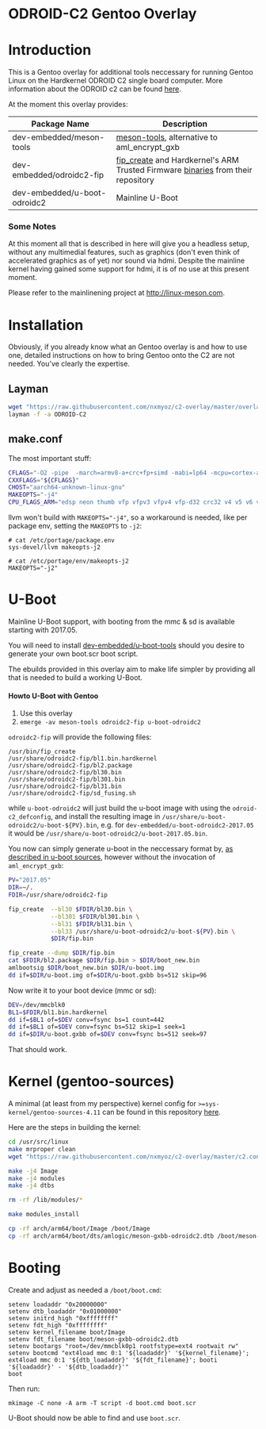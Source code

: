 ODROID-C2 Gentoo Overlay
========================

# Introduction

This is a Gentoo overlay for additional tools neccessary for running Gentoo Linux on the Hardkernel ODROID C2 single board computer. More information about the ODROID c2 can be found [here](http://odroid.com/dokuwiki/doku.php?id=en:odroid-c2).

At the moment this overlay provides:

Package Name | Description
------------ | -------------
dev-embedded/meson-tools | [meson-tools](https://github.com/afaerber/meson-tools), alternative to aml_encrypt_gxb
dev-embedded/odroidc2-fip | [fip_create](https://github.com/hardkernel/u-boot/tree/odroidc2-v2015.01/tools/fip_create) and Hardkernel's ARM Trusted Firmware [binaries](https://github.com/hardkernel/u-boot/tree/odroidc2-v2015.01/fip) from their repository
dev-embedded/u-boot-odroidc2 | Mainline U-Boot

### Some Notes
At this moment all that is described in here will give you a headless setup, without any multimedial features, such as graphics (don't even think of accelerated graphics as of yet) nor sound via hdmi.
Despite the mainline kernel having gained some support for hdmi, it is of no use at this present moment.

Please refer to the mainlinening project at http://linux-meson.com.

# Installation
Obviously, if you already know what an Gentoo overlay is and how to use one, detailed instructions on how to bring Gentoo onto the C2 are not needed. You've clearly the expertise.

## Layman
```bash
wget "https://raw.githubusercontent.com/nxmyoz/c2-overlay/master/overlays.xml" -O /etc/layman/overlays/odroidc2.xml
layman -f -a ODROID-C2
```

## make.conf

The most important stuff:

```bash
CFLAGS="-O2 -pipe  -march=armv8-a+crc+fp+simd -mabi=lp64 -mcpu=cortex-a53+crc+fp+simd"
CXXFLAGS="${CFLAGS}"
CHOST="aarch64-unknown-linux-gnu"
MAKEOPTS="-j4"
CPU_FLAGS_ARM="edsp neon thumb vfp vfpv3 vfpv4 vfp-d32 crc32 v4 v5 v6 v7 v8 thumb2"
```

llvm won't build with `MAKEOPTS="-j4"`, so a workaround is needed, like per package env, setting the `MAKEOPTS` to `-j2`:

```
# cat /etc/portage/package.env
sys-devel/llvm makeopts-j2

# cat /etc/portage/env/makeopts-j2
MAKEOPTS="-j2"
```


# U-Boot

Mainline U-Boot support, with booting from the mmc & sd is available starting with 2017.05.

You will need to install [dev-embedded/u-boot-tools](https://packages.gentoo.org/packages/dev-embedded/u-boot-tools) should you desire to generate your own boot.scr boot script.

The ebuilds provided in this overlay aim to make life simpler by providing all that is needed to build a working U-Boot.

#### Howto U-Boot with Gentoo
1. Use this overlay
2. `emerge -av meson-tools odroidc2-fip u-boot-odroidc2`

`odroidc2-fip` will provide the following files:
```
/usr/bin/fip_create
/usr/share/odroidc2-fip/bl1.bin.hardkernel
/usr/share/odroidc2-fip/bl2.package
/usr/share/odroidc2-fip/bl30.bin
/usr/share/odroidc2-fip/bl301.bin
/usr/share/odroidc2-fip/bl31.bin
/usr/share/odroidc2-fip/sd_fusing.sh
```

while `u-boot-odroidc2` will just build the u-boot image with using the `odroid-c2_defconfig`, and install the resulting image in `/usr/share/u-boot-odroidc2/u-boot-${PV}.bin`, e.g. for `dev-embedded/u-boot-odroidc2-2017.05` it would be `/usr/share/u-boot-odroidc2/u-boot-2017.05.bin`.

You now can simply generate u-boot in the neccessary format by, [as described in u-boot sources](http://git.denx.de/?p=u-boot.git;a=blob_plain;f=board/amlogic/odroid-c2/README;hb=HEAD), however without the invocation of `aml_encrypt_gxb`:

```bash
PV="2017.05"
DIR=~/.
FDIR=/usr/share/odroidc2-fip

fip_create  --bl30 $FDIR/bl30.bin \
            --bl301 $FDIR/bl301.bin \
            --bl31 $FDIR/bl31.bin \
            --bl33 /usr/share/u-boot-odroidc2/u-boot-${PV}.bin \
            $DIR/fip.bin

fip_create --dump $DIR/fip.bin
cat $FDIR/bl2.package $DIR/fip.bin > $DIR/boot_new.bin
amlbootsig $DIR/boot_new.bin $DIR/u-boot.img
dd if=$DIR/u-boot.img of=$DIR/u-boot.gxbb bs=512 skip=96
```
Now write it to your boot device (mmc or sd):

```bash
DEV=/dev/mmcblk0
BL1=$FDIR/bl1.bin.hardkernel
dd if=$BL1 of=$DEV conv=fsync bs=1 count=442
dd if=$BL1 of=$DEV conv=fsync bs=512 skip=1 seek=1
dd if=$DIR/u-boot.gxbb of=$DEV conv=fsync bs=512 seek=97
```
That should work.

# Kernel (gentoo-sources)
A minimal (at least from my perspective) kernel config for `>=sys-kernel/gentoo-sources-4.11` can be found in this repository [here](https://github.com/nxmyoz/c2-overlay/blob/master/c2.config).

Here are the steps in building the kernel:

```bash
cd /usr/src/linux
make mrproper clean
wget "https://raw.githubusercontent.com/nxmyoz/c2-overlay/master/c2.config" -O .config

make -j4 Image
make -j4 modules
make -j4 dtbs

rm -rf /lib/modules/*

make modules_install

cp -rf arch/arm64/boot/Image /boot/Image
cp -rf arch/arm64/boot/dts/amlogic/meson-gxbb-odroidc2.dtb /boot/meson-gxbb-odroidc2.dtb
```

# Booting
Create and adjust as needed a `/boot/boot.cmd`:
```
setenv loadaddr "0x20000000"
setenv dtb_loadaddr "0x01000000"
setenv initrd_high "0xffffffff"
setenv fdt_high "0xffffffff"
setenv kernel_filename boot/Image
setenv fdt_filename boot/meson-gxbb-odroidc2.dtb
setenv bootargs "root=/dev/mmcblk0p1 rootfstype=ext4 rootwait rw"
setenv bootcmd "ext4load mmc 0:1 '${loadaddr}' '${kernel_filename}'; ext4load mmc 0:1 '${dtb_loadaddr}' '${fdt_filename}'; booti '${loadaddr}' - '${dtb_loadaddr}'"
boot
```
Then run:
```
mkimage -C none -A arm -T script -d boot.cmd boot.scr
```

U-Boot should now be able to find and use `boot.scr`.
